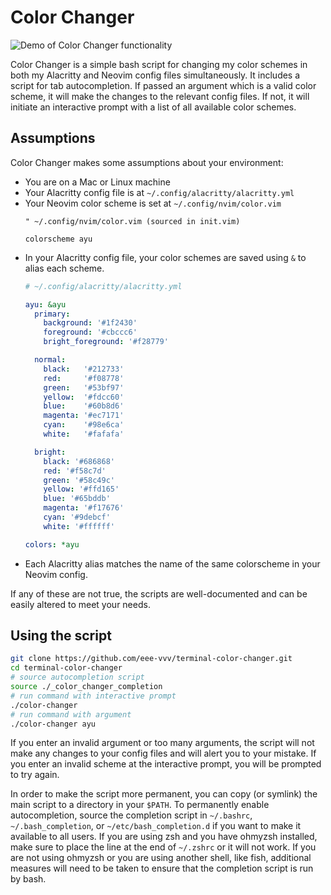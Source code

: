 # Color Changer

![Demo of Color Changer functionality](./color.gif)

Color Changer is a simple bash script for changing my color schemes in both my Alacritty and Neovim config files simultaneously. It includes a script for tab autocompletion. If passed an argument which is a valid color scheme, it will make the changes to the relevant config files. If not, it will initiate an interactive prompt with a list of all available color schemes.

## Assumptions

Color Changer makes some assumptions about your environment:

- You are on a Mac or Linux machine
- Your Alacritty config file is at `~/.config/alacritty/alacritty.yml`
- Your Neovim color scheme is set at `~/.config/nvim/color.vim`
    ```vim
    " ~/.config/nvim/color.vim (sourced in init.vim)
    
    colorscheme ayu
    ```
- In your Alacritty config file, your color schemes are saved using `&` to alias each scheme.
    ```yml
    # ~/.config/alacritty/alacritty.yml

    ayu: &ayu
      primary:
        background: '#1f2430'
        foreground: '#cbccc6'
        bright_foreground: '#f28779'

      normal:
        black:   '#212733'
        red:     '#f08778'
        green:   '#53bf97'
        yellow:  '#fdcc60'
        blue:    '#60b8d6' 
        magenta: '#ec7171'
        cyan:    '#98e6ca'
        white:   '#fafafa'

      bright:
        black: '#686868'
        red: '#f58c7d'
        green: '#58c49c'
        yellow: '#ffd165'
        blue: '#65bddb'
        magenta: '#f17676'
        cyan: '#9debcf'
        white: '#ffffff'

    colors: *ayu
    ```
- Each Alacritty alias matches the name of the same colorscheme in your Neovim config.

If any of these are not true, the scripts are well-documented and can be easily altered to meet your needs.

## Using the script

```bash
git clone https://github.com/eee-vvv/terminal-color-changer.git
cd terminal-color-changer
# source autocompletion script
source ./_color_changer_completion
# run command with interactive prompt
./color-changer
# run command with argument
./color-changer ayu
```

If you enter an invalid argument or too many arguments, the script will not make any changes to your config files and will alert you to your mistake. If you enter an invalid scheme at the interactive prompt, you will be prompted to try again.

In order to make the script more permanent, you can copy (or symlink) the main script to a directory in your `$PATH`. To permanently enable autocompletion, source the completion script in `~/.bashrc`, `~/.bash_completion`, or `~/etc/bash_completion.d` if you want to make it available to all users. If you are using zsh and you have ohmyzsh installed, make sure to place the line at the end of `~/.zshrc` or it will not work. If you are not using ohmyzsh or you are using another shell, like fish, additional measures will need to be taken to ensure that the completion script is run by bash.
